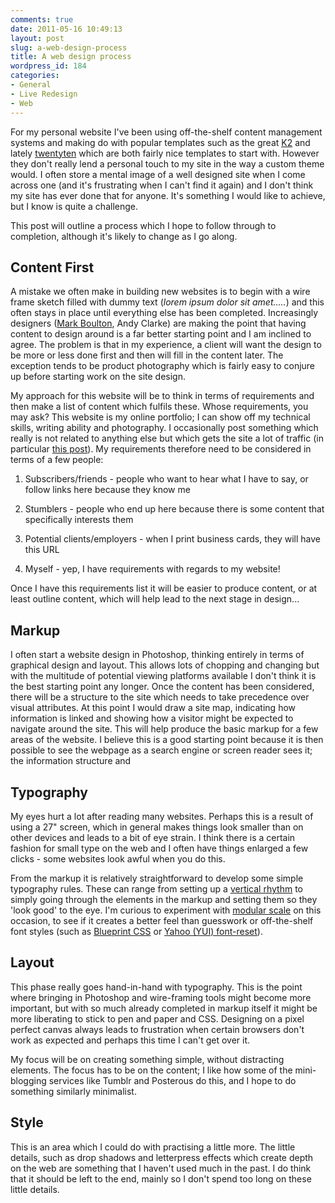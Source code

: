 ```yaml
---
comments: true
date: 2011-05-16 10:49:13
layout: post
slug: a-web-design-process
title: A web design process
wordpress_id: 184
categories:
- General
- Live Redesign
- Web
---
```


For my personal website I've been using off-the-shelf content management systems and making do with popular templates such as the great [K2](http://getk2.com/) and lately [twentyten](http://2010dev.wordpress.com/) which are both fairly nice templates to start with. However they don't really lend a personal touch to my site in the way a custom theme would. I often store a mental image of a well designed site when I come across one (and it's frustrating when I can't find it again) and I don't think my site has ever done that for anyone. It's something I would like to achieve, but I know is quite a challenge.

This post will outline a process which I hope to follow through to completion, although it's likely to change as I go along.<!-- more -->


## Content First


A mistake we often make in building new websites is to begin with a wire frame sketch filled with dummy text (_lorem ipsum dolor sit amet....._) and this often stays in place until everything else has been completed. Increasingly designers ([Mark Boulton](http://www.markboulton.co.uk/journal/comments/a-richer-canvas), Andy Clarke) are making the point that having content to design around is a far better starting point and I am inclined to agree. The problem is that in my experience, a client will want the design to be more or less done first and then will fill in the content later. The exception tends to be product photography which is fairly easy to conjure up before starting work on the site design.

My approach for this website will be to think in terms of requirements and then make a list of content which fulfils these. Whose requirements, you may ask? This website is my online portfolio; I can show off my technical skills, writing ability and photography. I occasionally post something which really is not related to anything else but which gets the site a lot of traffic (in particular [this post](http://jens.raaby.co.uk/journal/2011/01/microsoft-remote-desktop-on-mac-os-x/)). My requirements therefore need to be considered in terms of a few people:



	
  1. Subscribers/friends - people who want to hear what I have to say, or follow links here because they know me

	
  2. Stumblers - people who end up here because there is some content that specifically interests them

	
  3. Potential clients/employers - when I print business cards, they will have this URL

	
  4. Myself - yep, I have requirements with regards to my website!


Once I have this requirements list it will be easier to produce content, or at least outline content, which will help lead to the next stage in design...


## Markup


I often start a website design in Photoshop, thinking entirely in terms of graphical design and layout. This allows lots of chopping and changing but with the multitude of potential viewing platforms available I don't think it is the best starting point any longer. Once the content has been considered, there will be a structure to the site which needs to take precedence over visual attributes. At this point I would draw a site map, indicating how information is linked and showing how a visitor might be expected to navigate around the site. This will help produce the basic markup for a few areas of the website. I believe this is a good starting point because it is then possible to see the webpage as a search engine or screen reader sees it; the information structure and


## Typography


My eyes hurt a lot after reading many websites. Perhaps this is a result of using a 27" screen, which in general makes things look smaller than on other devices and leads to a bit of eye strain. I think there is a certain fashion for small type on the web and I often have things enlarged a few clicks - some websites look awful when you do this.

From the markup it is relatively straightforward to develop some simple typography rules. These can range from setting up a [vertical rhythm](http://24ways.org/2006/compose-to-a-vertical-rhythm) to simply going through the elements in the markup and setting them so they 'look good' to the eye. I'm curious to experiment with [modular scale](http://www.alistapart.com/articles/more-meaningful-typography/) on this occasion, to see if it creates a better feel than guesswork or off-the-shelf font styles (such as [Blueprint CSS](http://www.blueprintcss.org/) or [Yahoo (YUI) font-reset](http://yuilibrary.com/yui/docs/cssfonts/)).


## Layout


This phase really goes hand-in-hand with typography. This is the point where bringing in Photoshop and wire-framing tools might become more important, but with so much already completed in markup itself it might be more liberating to stick to pen and paper and CSS. Designing on a pixel perfect canvas always leads to frustration when certain browsers don't work as expected and perhaps this time I can't get over it.

My focus will be on creating something simple, without distracting elements. The focus has to be on the content; I like how some of the mini-blogging services like Tumblr and Posterous do this, and I hope to do something similarly minimalist.


## Style


This is an area which I could do with practising a little more. The little details, such as drop shadows and letterpress effects which create depth on the web are something that I haven't used much in the past. I do think that it should be left to the end, mainly so I don't spend too long on these little details.
